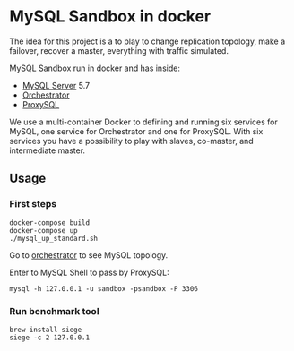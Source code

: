 # MySQL Sandbox in docker

The idea for this project is a to play to change replication topology, make a
failover, recover a master, everything with traffic simulated.

MySQL Sandbox run in docker and has inside:

- [MySQL Server](https://github.com/mysql/mysql-server) 5.7
- [Orchestrator](https://github.com/github/orchestrator/)
- [ProxySQL](https://github.com/sysown/proxysql)

We use a multi-container Docker to defining and running six services for MySQL,
one service for Orchestrator and one for ProxySQL. With six services you have a
possibility to play with slaves, co-master, and intermediate master.

## Usage

### First steps

```
docker-compose build
docker-compose up
./mysql_up_standard.sh
```

Go to [orchestrator](http://127.0.0.1:3000/) to see MySQL topology.

Enter to MySQL Shell to pass by ProxySQL:

```
mysql -h 127.0.0.1 -u sandbox -psandbox -P 3306
```

### Run benchmark tool

```
brew install siege
siege -c 2 127.0.0.1
```
